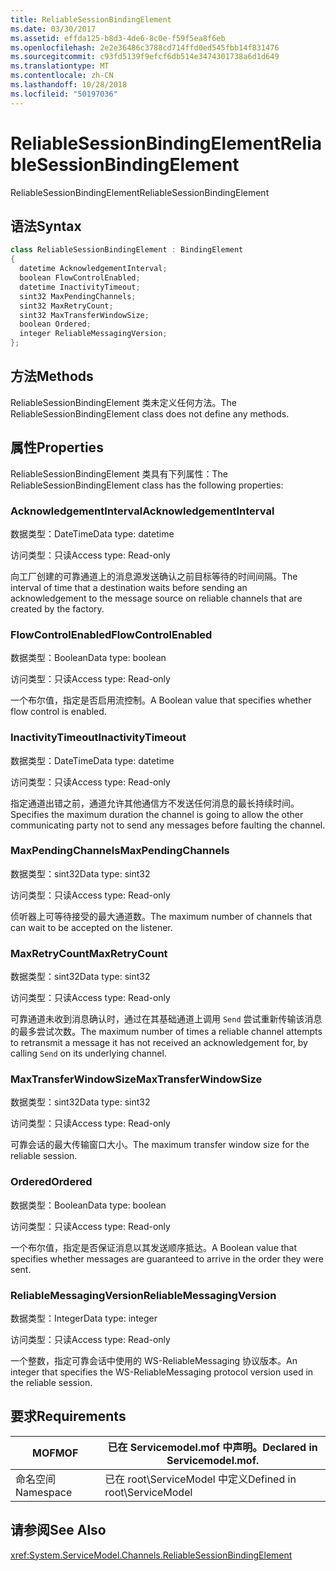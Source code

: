```yaml
---
title: ReliableSessionBindingElement
ms.date: 03/30/2017
ms.assetid: effda125-b8d3-4de6-8c0e-f59f5ea8f6eb
ms.openlocfilehash: 2e2e36486c3788cd714ffd0ed545fbb14f831476
ms.sourcegitcommit: c93fd5139f9efcf6db514e3474301738a6d1d649
ms.translationtype: MT
ms.contentlocale: zh-CN
ms.lasthandoff: 10/28/2018
ms.locfileid: "50197036"
---
```

# <a name="reliablesessionbindingelement"></a><span data-ttu-id="c27f0-102">ReliableSessionBindingElement</span><span class="sxs-lookup"><span data-stu-id="c27f0-102">ReliableSessionBindingElement</span></span>
<span data-ttu-id="c27f0-103">ReliableSessionBindingElement</span><span class="sxs-lookup"><span data-stu-id="c27f0-103">ReliableSessionBindingElement</span></span>  
  
## <a name="syntax"></a><span data-ttu-id="c27f0-104">语法</span><span class="sxs-lookup"><span data-stu-id="c27f0-104">Syntax</span></span>  
  
```csharp
class ReliableSessionBindingElement : BindingElement  
{  
  datetime AcknowledgementInterval;  
  boolean FlowControlEnabled;  
  datetime InactivityTimeout;  
  sint32 MaxPendingChannels;  
  sint32 MaxRetryCount;  
  sint32 MaxTransferWindowSize;  
  boolean Ordered;  
  integer ReliableMessagingVersion;  
};  
```  
  
## <a name="methods"></a><span data-ttu-id="c27f0-105">方法</span><span class="sxs-lookup"><span data-stu-id="c27f0-105">Methods</span></span>  
 <span data-ttu-id="c27f0-106">ReliableSessionBindingElement 类未定义任何方法。</span><span class="sxs-lookup"><span data-stu-id="c27f0-106">The ReliableSessionBindingElement class does not define any methods.</span></span>  
  
## <a name="properties"></a><span data-ttu-id="c27f0-107">属性</span><span class="sxs-lookup"><span data-stu-id="c27f0-107">Properties</span></span>  
 <span data-ttu-id="c27f0-108">ReliableSessionBindingElement 类具有下列属性：</span><span class="sxs-lookup"><span data-stu-id="c27f0-108">The ReliableSessionBindingElement class has the following properties:</span></span>  
  
### <a name="acknowledgementinterval"></a><span data-ttu-id="c27f0-109">AcknowledgementInterval</span><span class="sxs-lookup"><span data-stu-id="c27f0-109">AcknowledgementInterval</span></span>  
 <span data-ttu-id="c27f0-110">数据类型：DateTime</span><span class="sxs-lookup"><span data-stu-id="c27f0-110">Data type: datetime</span></span>  
  
 <span data-ttu-id="c27f0-111">访问类型：只读</span><span class="sxs-lookup"><span data-stu-id="c27f0-111">Access type: Read-only</span></span>  
  
 <span data-ttu-id="c27f0-112">向工厂创建的可靠通道上的消息源发送确认之前目标等待的时间间隔。</span><span class="sxs-lookup"><span data-stu-id="c27f0-112">The interval of time that a destination waits before sending an acknowledgement to the message source on reliable channels that are created by the factory.</span></span>  
  
### <a name="flowcontrolenabled"></a><span data-ttu-id="c27f0-113">FlowControlEnabled</span><span class="sxs-lookup"><span data-stu-id="c27f0-113">FlowControlEnabled</span></span>  
 <span data-ttu-id="c27f0-114">数据类型：Boolean</span><span class="sxs-lookup"><span data-stu-id="c27f0-114">Data type: boolean</span></span>  
  
 <span data-ttu-id="c27f0-115">访问类型：只读</span><span class="sxs-lookup"><span data-stu-id="c27f0-115">Access type: Read-only</span></span>  
  
 <span data-ttu-id="c27f0-116">一个布尔值，指定是否启用流控制。</span><span class="sxs-lookup"><span data-stu-id="c27f0-116">A Boolean value that specifies whether flow control is enabled.</span></span>  
  
### <a name="inactivitytimeout"></a><span data-ttu-id="c27f0-117">InactivityTimeout</span><span class="sxs-lookup"><span data-stu-id="c27f0-117">InactivityTimeout</span></span>  
 <span data-ttu-id="c27f0-118">数据类型：DateTime</span><span class="sxs-lookup"><span data-stu-id="c27f0-118">Data type: datetime</span></span>  
  
 <span data-ttu-id="c27f0-119">访问类型：只读</span><span class="sxs-lookup"><span data-stu-id="c27f0-119">Access type: Read-only</span></span>  
  
 <span data-ttu-id="c27f0-120">指定通道出错之前，通道允许其他通信方不发送任何消息的最长持续时间。</span><span class="sxs-lookup"><span data-stu-id="c27f0-120">Specifies the maximum duration the channel is going to allow the other communicating party not to send any messages before faulting the channel.</span></span>  
  
### <a name="maxpendingchannels"></a><span data-ttu-id="c27f0-121">MaxPendingChannels</span><span class="sxs-lookup"><span data-stu-id="c27f0-121">MaxPendingChannels</span></span>  
 <span data-ttu-id="c27f0-122">数据类型：sint32</span><span class="sxs-lookup"><span data-stu-id="c27f0-122">Data type: sint32</span></span>  
  
 <span data-ttu-id="c27f0-123">访问类型：只读</span><span class="sxs-lookup"><span data-stu-id="c27f0-123">Access type: Read-only</span></span>  
  
 <span data-ttu-id="c27f0-124">侦听器上可等待接受的最大通道数。</span><span class="sxs-lookup"><span data-stu-id="c27f0-124">The maximum number of channels that can wait to be accepted on the listener.</span></span>  
  
### <a name="maxretrycount"></a><span data-ttu-id="c27f0-125">MaxRetryCount</span><span class="sxs-lookup"><span data-stu-id="c27f0-125">MaxRetryCount</span></span>  
 <span data-ttu-id="c27f0-126">数据类型：sint32</span><span class="sxs-lookup"><span data-stu-id="c27f0-126">Data type: sint32</span></span>  
  
 <span data-ttu-id="c27f0-127">访问类型：只读</span><span class="sxs-lookup"><span data-stu-id="c27f0-127">Access type: Read-only</span></span>  
  
 <span data-ttu-id="c27f0-128">可靠通道未收到消息确认时，通过在其基础通道上调用 `Send` 尝试重新传输该消息的最多尝试次数。</span><span class="sxs-lookup"><span data-stu-id="c27f0-128">The maximum number of times a reliable channel attempts to retransmit a message it has not received an acknowledgement for, by calling `Send` on its underlying channel.</span></span>  
  
### <a name="maxtransferwindowsize"></a><span data-ttu-id="c27f0-129">MaxTransferWindowSize</span><span class="sxs-lookup"><span data-stu-id="c27f0-129">MaxTransferWindowSize</span></span>  
 <span data-ttu-id="c27f0-130">数据类型：sint32</span><span class="sxs-lookup"><span data-stu-id="c27f0-130">Data type: sint32</span></span>  
  
 <span data-ttu-id="c27f0-131">访问类型：只读</span><span class="sxs-lookup"><span data-stu-id="c27f0-131">Access type: Read-only</span></span>  
  
 <span data-ttu-id="c27f0-132">可靠会话的最大传输窗口大小。</span><span class="sxs-lookup"><span data-stu-id="c27f0-132">The maximum transfer window size for the reliable session.</span></span>  
  
### <a name="ordered"></a><span data-ttu-id="c27f0-133">Ordered</span><span class="sxs-lookup"><span data-stu-id="c27f0-133">Ordered</span></span>  
 <span data-ttu-id="c27f0-134">数据类型：Boolean</span><span class="sxs-lookup"><span data-stu-id="c27f0-134">Data type: boolean</span></span>  
  
 <span data-ttu-id="c27f0-135">访问类型：只读</span><span class="sxs-lookup"><span data-stu-id="c27f0-135">Access type: Read-only</span></span>  
  
 <span data-ttu-id="c27f0-136">一个布尔值，指定是否保证消息以其发送顺序抵达。</span><span class="sxs-lookup"><span data-stu-id="c27f0-136">A Boolean value that specifies whether messages are guaranteed to arrive in the order they were sent.</span></span>  
  
### <a name="reliablemessagingversion"></a><span data-ttu-id="c27f0-137">ReliableMessagingVersion</span><span class="sxs-lookup"><span data-stu-id="c27f0-137">ReliableMessagingVersion</span></span>  
 <span data-ttu-id="c27f0-138">数据类型：Integer</span><span class="sxs-lookup"><span data-stu-id="c27f0-138">Data type: integer</span></span>  
  
 <span data-ttu-id="c27f0-139">访问类型：只读</span><span class="sxs-lookup"><span data-stu-id="c27f0-139">Access type: Read-only</span></span>  
  
 <span data-ttu-id="c27f0-140">一个整数，指定可靠会话中使用的 WS-ReliableMessaging 协议版本。</span><span class="sxs-lookup"><span data-stu-id="c27f0-140">An integer that specifies the WS-ReliableMessaging protocol version used in the reliable session.</span></span>  
  
## <a name="requirements"></a><span data-ttu-id="c27f0-141">要求</span><span class="sxs-lookup"><span data-stu-id="c27f0-141">Requirements</span></span>  
  
|<span data-ttu-id="c27f0-142">MOF</span><span class="sxs-lookup"><span data-stu-id="c27f0-142">MOF</span></span>|<span data-ttu-id="c27f0-143">已在 Servicemodel.mof 中声明。</span><span class="sxs-lookup"><span data-stu-id="c27f0-143">Declared in Servicemodel.mof.</span></span>|  
|---------|-----------------------------------|  
|<span data-ttu-id="c27f0-144">命名空间</span><span class="sxs-lookup"><span data-stu-id="c27f0-144">Namespace</span></span>|<span data-ttu-id="c27f0-145">已在 root\ServiceModel 中定义</span><span class="sxs-lookup"><span data-stu-id="c27f0-145">Defined in root\ServiceModel</span></span>|  
  
## <a name="see-also"></a><span data-ttu-id="c27f0-146">请参阅</span><span class="sxs-lookup"><span data-stu-id="c27f0-146">See Also</span></span>  
 <xref:System.ServiceModel.Channels.ReliableSessionBindingElement>
